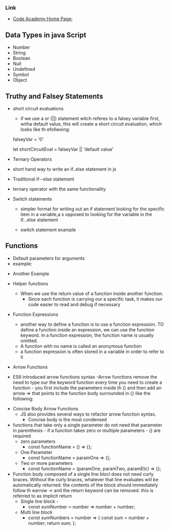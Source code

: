 ### Link

- [Code Academy Home Page](https://www.codecademy.com/learn);

## Data Types in java Script

- Number
- String
- Boolean
- Null
- Undefined
- Symbol
- Object

## Truthy and Falsey Statements

- short circuit evaluations

  - if we use a or (||) statement witch referes to a falsey variable first, witha  default value, this will create a short circuit evaluation, which looks like th efollwoing:
  
  falseyVar = '0'

  let shortCircuitEval = falseyVar || 'default value'

- Ternary Operators
- short hand way to write an if..else statement in js

- Traditional if--else statement

<!-- let isNightTime = true;
 
if (isNightTime) {
  console.log('Turn on the lights!');
} else {
  console.log('Turn off the lights!');
} -->

- ternary operator with the same functionality
<!-- isNightTime ? console.log('Turn on the lights!') : console.log('Turn off the lights!'); -->

- Switch statements
  - simpler format for writing out an if statement looking for the specific item in a variable,a s opposed to looking for the variable in the if...else statement

  - switch statement example

<!-- let athleteFinalPosition = 'second place';

switch (athleteFinalPosition) {
  case 'first place':
    console.log('You get the gold medal!');
    break;
  case 'second place':
    console.log('You get the silver medal!');
    break;
  case 'third place':
    console.log('You get the bronze medal!');
    break;
  default:
    console.log('No medal awarded.');
    break;
} -->

## Functions

- Default parameters for arguments
- example:

 <!--
function greeting (name = 'stranger') {
  console.log(`Hello, ${name}!`)
}

greeting('Nick') // Output: Hello, Nick!
greeting() // Output: Hello, stranger!  -->

- Another Example

<!--
function makeShoppingList(item1 = 'milk', item2 = 'bread', item3 = 'eggs') {
  console.log(`Remember to buy ${item1}`);
  console.log(`Remember to buy ${item2}`);
  console.log(`Remember to buy ${item3}`);
}

makeShoppingList('liquor', 'beer', 'hookers'); -->

- Helper functions
  - When we use the return value of a function inside another function.
    - Since each function is carrying our a specific task, it makes our code easier to read and debug if necessary
  
- Function Expressions
  - another way to define a function is to use a function expression. TO define a function inside an expression, we can use the function keyword. In a function expression, the function name is usually omitted.
  - A function with no name is called an anonymous function
  - a function expression is often stored in a variable in order to refer to it

- Arrow Functions
- ES6 introduced arrow functions syntax -Arrow functions remove the need to type our the keyword function every time you need to create a function - you first include the parameters inside th  () and then add an arrow => that points to the function body surrounded in {} like the following:

<!-- 
const rectangleArea = (width, height) => {
  let area = width * height;
  return area;
};
 -->

- Concise Body Arrow Functions
  - JS also provides several ways to refactor arrow function syntax.
    - Concise body is the most condensed
- functions that take only a single parameter do not need that parameter in parenthesis - if a function takes zero or multiple parameters - () are required
  - zero parameters
    - const functionName = () => {};
  - One Parameter
    - const functionName = paramOne => {};
  - Two or more parameters
    - const functionName = (paramOne, paramTwo, paramEtc) => {};
- Function body composed of a single line blocl does not need curly braces. Without the  curly braces, whatever that line evaluates will be automatically returned. the contents of the block should immediately follow th earrow -> and the return keyword can be removed. this is referred to as implicit return
  - Single line block -
    - const sumNumber = number => number + number;
  - Multi line block
    - const sumNumbers = number => {
      const sum = number + number;
      return sum;
    };
